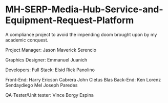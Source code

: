 # MH-SERP-Media-Hub-Service-and-Equipment-Request-Platform
A compliance project to avoid the impending doom brought upon by my academic conquest.

Project Manager: Jason Maverick Serencio

Graphics Designer: Emmanuel Juanich

Developers:
  Full Stack: Elsid Rick Panolino
  
  Front-End:
            Harry Ericson Cabrera
            John Cletus Blas
  Back-End:
            Ken Lorenz Sendaydiego
            Mel Joseph Paredes

QA-Tester/Unit tester: Vince Borgy Espina
